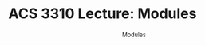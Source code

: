 # ACS 3310 Lecture: Modules

<small style="display:block;text-align:center">Modules</small>

<!-- > -->



